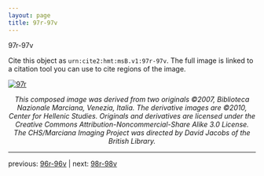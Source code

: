```yaml
---
layout: page
title: 97r-97v
---
```


97r-97v

Cite this object as `urn:cite2:hmt:msB.v1:97r-97v`. The full image is linked to a citation tool you can use to cite regions of the image.

[![97r](http://www.homermultitext.org/iipsrv?IIIF=/project/homer/pyramidal/deepzoom/hmt/vbbifolio/v1/vb_96v_97r.tif/full/800,/0/default.jpg)](http://www.homermultitext.org/ict2/?urn=urn:cite2:hmt:vbbifolio.v1:vb_96v_97r) 

<p style="text-align: center; font-style: italic;">This composed image was derived from two originals ©2007, Biblioteca Nazionale Marciana, Venezia, Italia. The derivative images are ©2010, Center for Hellenic Studies. Originals and derivatives are licensed under the Creative Commons Attribution-Noncommercial-Share Alike 3.0 License. The CHS/Marciana Imaging Project was directed by David Jacobs of the British Library.</p>

---

previous: [96r-96v](../96r-96v/) | next: [98r-98v](../98r-98v/)